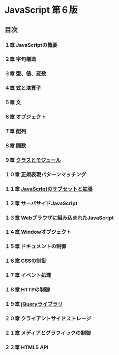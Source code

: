 # JavaScript 第６版
## 目次

### １章 JavaScriptの概要
### ２章 字句構造
### ３章 型、値、変数
### ４章 式と演算子
### ５章 文
### ６章 オブジェクト
### ７章 配列
### ８章 関数
### ９章 [クラスとモジュール](09/)
### １０章 正規表現パターンマッチング
### １１章 [JavaScriptのサブセットと拡張](11/)
### １２章 サーバサイドJavaScript
### １３章 Webブラウザに組み込まれたJavaScript
### １４章 Windowオブジェクト
### １５章 ドキュメントの制御
### １６章 CSSの制御
### １７章 イベント処理
### １８章 HTTPの制御
### １９章 [jQueryライブラリ](19/)
### ２０章 クライアントサイドストレージ
### ２１章 メディアとグラフィックの制御
### ２２章 HTML5 API
